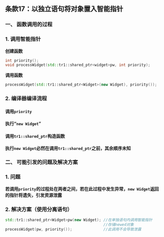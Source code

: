 ## 条款17：以独立语句将对象置入智能指针

### 一、 函数调用的过程

### 1. 调用智能指针

**创建函数**

```C++
int priority();
void processWidget(std::tr1::shared_ptr<widget>pw, int priority);
```

**调用函数**

```C++
processWidget(std::tr1::shared_ptr<Widget>(new Widget), priority());
```



### 2. 编译器编译流程

#### 调用`priority`

#### 执行“`new Widget`”

#### 调用`tr1::shared_ptr`构造函数



**执行`new Widget`必然在调用`tr1::shared_ptr`之前，其余顺序未知**



### 二、 可能引发的问题及解决方案

### 1. 问题

**若调用`priority`的过程处在两者之间，若在此过程中发生异常，`new Widget`返回的指针将遗失，引发资源泄露**



### 2. 解决方案（使用分离语句）

```C++
std::tr1::shared_ptr<Widget>pw(new Widget);	//在单独语句内调用智能指针
											//存储newed对象
processWidget(pw, priority());				//此调用不会导致泄露
```

